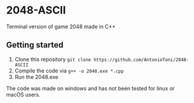 # 2048-ASCII

Terminal version of game 2048 made in C++

## Getting started

1. Clone this repository `git clone https://github.com/AntonioToni/2048-ASCII`
2. Compile the code via `g++ -o 2048.exe *.cpp`
3. Run the 2048.exe

The code was made on windows and has not been tested for linux or macOS users.
